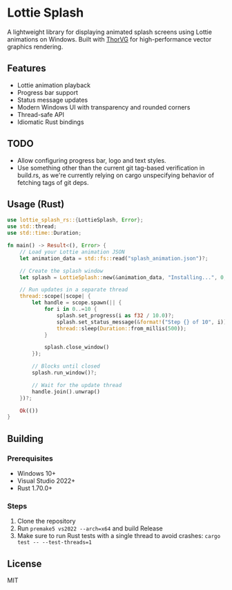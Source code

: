 # Lottie Splash

A lightweight library for displaying animated splash screens using Lottie animations on Windows. Built with [ThorVG](https://github.com/thorvg/thorvg) for high-performance vector graphics rendering.

## Features

- Lottie animation playback
- Progress bar support
- Status message updates
- Modern Windows UI with transparency and rounded corners
- Thread-safe API
- Idiomatic Rust bindings

## TODO
- Allow configuring progress bar, logo and text styles.
- Use something other than the current git tag-based verification in build.rs, as we're currently relying on cargo unspecifying behavior of fetching tags of git deps.

## Usage (Rust)

```rust
use lottie_splash_rs::{LottieSplash, Error};
use std::thread;
use std::time::Duration;

fn main() -> Result<(), Error> {
    // Load your Lottie animation JSON
    let animation_data = std::fs::read("splash_animation.json")?;

    // Create the splash window
    let splash = LottieSplash::new(&animation_data, "Installing...", 0, 0)?;

    // Run updates in a separate thread
    thread::scope(|scope| {
        let handle = scope.spawn(|| {
            for i in 0..=10 {
                splash.set_progress(i as f32 / 10.0)?;
                splash.set_status_message(&format!("Step {} of 10", i))?;
                thread::sleep(Duration::from_millis(500));
            }

            splash.close_window()
        });

        // Blocks until closed
        splash.run_window()?;

        // Wait for the update thread
        handle.join().unwrap()
    })?;

    Ok(())
}
```

## Building

### Prerequisites

- Windows 10+
- Visual Studio 2022+
- Rust 1.70.0+

### Steps

1. Clone the repository
2. Run `premake5 vs2022 --arch=x64` and build Release
3. Make sure to run Rust tests with a single thread to avoid crashes: `cargo test -- --test-threads=1`

## License

MIT

